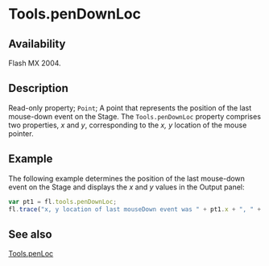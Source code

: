 # Tools.penDownLoc

## Availability

Flash MX 2004.

## Description

Read-only property; `Point`; A point that represents the position of the last mouse-down event on the Stage. The `Tools.penDownLoc` property comprises two properties, *x* and *y*, corresponding to the *x, y* location of the mouse pointer.

## Example

The following example determines the position of the last mouse-down event on the Stage and displays the *x* and *y*
values in the Output panel:

```javascript
var pt1 = fl.tools.penDownLoc;
fl.trace("x, y location of last mouseDown event was " + pt1.x + ", " + pt1.y);
```

## See also

[Tools.penLoc](../Tools_object/Tools7.md)
